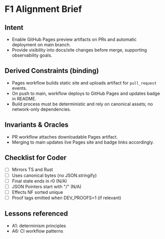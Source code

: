 # F1 Alignment Brief

## Intent
- Enable GitHub Pages preview artifacts on PRs and automatic deployment on main branch.
- Provide visibility into docs/site changes before merge, supporting observability goals.

## Derived Constraints (binding)
- Pages workflow builds static site and uploads artifact for `pull_request` events.
- On push to main, workflow deploys to GitHub Pages and updates badge in README.
- Build process must be deterministic and rely on canonical assets; no network-only dependencies.

## Invariants & Oracles
- PR workflow attaches downloadable Pages artifact.
- Merging to main updates live Pages site and badge links accordingly.

## Checklist for Coder
- [ ] Mirrors TS and Rust
- [ ] Uses canonical bytes (no JSON.stringify)
- [ ] Final state ends in r0 (N/A)
- [ ] JSON Pointers start with "/" (N/A)
- [ ] Effects NF sorted unique
- [ ] Proof tags emitted when DEV_PROOFS=1 (if relevant)

## Lessons referenced
- A1: determinism principles
- A6: CI workflow patterns
